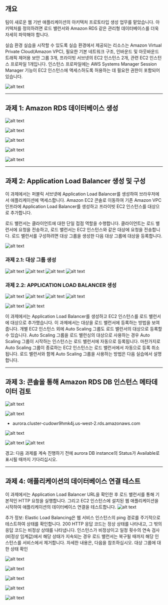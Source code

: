 ## 개요

팀이 새로운 웹 기반 애플리케이션의 아키텍처 프로토타입 생성 업무를 맡았습니다. 아키텍처를 정의하려면 로드 밸런서와 Amazon RDS 같은 관리형 데이터베이스를 더욱 자세히 파악해야 합니다.

실습 환경
실습을 시작할 수 있도록 실습 환경에서 제공되는 리소스는 Amazon Virtual Private Cloud(Amazon VPC), 필요한 기본 네트워크 구조, 인바운드 및 아웃바운드 트래픽 제어용 보안 그룹 3개, 프라이빗 서브넷의 EC2 인스턴스 2개, 관련 EC2 인스턴스 프로파일 1개입니다. 인스턴스 프로파일에는 AWS Systems Manager Session Manager 기능이 EC2 인스턴스에 액세스하도록 허용하는 데 필요한 권한이 포함되어 있습니다.


![alt text](image.png)

---
## 과제 1: Amazon RDS 데이터베이스 생성

![alt text](image-1.png)

![alt text](image-2.png)

![alt text](image-3.png)

![alt text](image-4.png)

![alt text](image-5.png)

---
## 과제 2: Application Load Balancer 생성 및 구성

이 과제에서는 퍼블릭 서브넷에 Application Load Balancer를 생성하여 브라우저에서 애플리케이션에 액세스합니다. Amazon EC2 콘솔로 이동하여 기존 Amazon VPC 인프라에 Application Load Balancer를 생성하고 프라이빗 EC2 인스턴스를 대상으로 추가합니다.

로드 밸런서는 클라이언트에 대한 단일 접점 역할을 수행합니다. 클라이언트는 로드 밸런서에 요청을 전송하고, 로드 밸런서는 EC2 인스턴스와 같은 대상에 요청을 전송합니다. 로드 밸런서를 구성하려면 대상 그룹을 생성한 다음 대상 그룹에 대상을 등록합니다.

![alt text](image-6.png)

### 과제 2.1: 대상 그룹 생성
![alt text](image-7.png)
![alt text](image-8.png)
![alt text](image-9.png)
![alt text](image-21.png)

### 과제 2.2: APPLICATION LOAD BALANCER 생성
![alt text](image-10.png)
![alt text](image-11.png)
![alt text](image-12.png)
![alt text](image-13.png)

![alt text](image-14.png)
![alt text](image-22.png)

 이 과제에서는 Application Load Balancer를 생성하고 EC2 인스턴스를 로드 밸런서에 대상으로 추가했습니다. 이 과제에서는 대상을 로드 밸런서에 등록하는 방법을 보여줍니다. 개별 EC2 인스턴스 외에 Auto Scaling 그룹도 로드 밸런서의 대상으로 등록할 수 있습니다. Auto Scaling 그룹을 로드 밸런싱의 대상으로 사용하는 경우 Auto Scaling 그룹이 시작하는 인스턴스는 로드 밸런서에 자동으로 등록됩니다. 마찬가지로 Auto Scaling 그룹이 종료하는 EC2 인스턴스는 로드 밸런서에서 자동으로 등록 취소됩니다. 로드 밸런서와 함께 Auto Scaling 그룹을 사용하는 방법은 다음 실습에서 설명합니다.

---
## 과제 3: 콘솔을 통해 Amazon RDS DB 인스턴스 메타데이터 검토

![alt text](image-15.png)

![alt text](image-16.png)

* aurora.cluster-cudowr9hmk4j.us-west-2.rds.amazonaws.com

![alt text](image-17.png)

![alt text](image-18.png)
![alt text](image-19.png)

 경고: 다음 과제를 계속 진행하기 전에 aurora DB instance의 Status가  Available로 표시될 때까지 기다리십시오.

---
## 과제 4: 애플리케이션의 데이터베이스 연결 테스트

이 과제에서는 Application Load Balancer URL을 확인한 후 로드 밸런서를 통해 기본적인 HTTP 요청을 실행합니다. 그리고 EC2 인스턴스에 설치된 웹 애플리케이션을 시작하여 애플리케이션의 데이터베이스 연결을 테스트합니다.
![alt text](image-20.png)

 추가 정보: Elastic Load Balancing은 웹 서비스 인스턴스의 ping 경로를 주기적으로 테스트하여 상태를 확인합니다. 200 HTTP 응답 코드는 정상 상태를 나타내고, 그 밖의 응답 코드는 비정상 상태를 나타냅니다. 인스턴스가 비정상이고 일정 횟수의 연속 검사(비정상 임계값)에서 해당 상태가 지속되는 경우 로드 밸런서는 복구될 때까지 해당 인스턴스를 서비스에서 제거합니다. 자세한 내용은, 다음을 참조하십시오. 대상 그룹에 대한 상태 확인

![alt text](image-23.png)

![alt text](image-24.png)

![alt text](image-25.png)

![alt text](image-26.png)

![alt text](image-27.png)